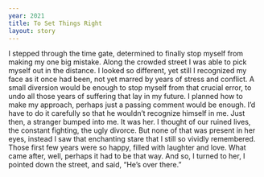 ```yaml
---
year: 2021
title: To Set Things Right
layout: story
---
```

I stepped through the time gate, determined to finally stop myself from making my one big mistake. Along the crowded street I was able to pick myself out in the distance. I looked so different, yet still I recognized my face as it once had been, not yet marred by years of stress and conflict. A small diversion would be enough to stop myself from that crucial error, to undo all those years of suffering that lay in my future. I planned how to make my approach, perhaps just a passing comment would be enough. I’d have to do it carefully so that he wouldn’t recognize himself in me. Just then, a stranger bumped into me. It was her. I thought of our ruined lives, the constant fighting, the ugly divorce. But none of that was present in her eyes, instead I saw that enchanting stare that I still so vividly remembered. Those first few years were so happy, filled with laughter and love. What came after, well, perhaps it had to be that way. And so, I turned to her, I pointed down the street, and said, “He’s over there.”
